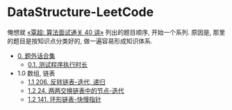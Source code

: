 # DataStructure-LeetCode

俺想就 [«覃超: 算法面试通关 40 讲»](https://time.geekbang.org/course/detail/100019701-41518) 列出的题目顺序, 开始一个系列. 原因是, 那里的题目是按知识点分类好的, 做一遍容易形成知识体系.

* [0. 题外话合集](https://github.com/sctang0/DataStructure-LeetCode/blob/main/CHAPTER.00.000.md)
    * [0.1. 测试程序执行时长](https://github.com/sctang0/DataStructure-LeetCode/blob/main/CHAPTER.00.001.md)
* 1.0 数组, 链表
    * [1.1 206. 反转链表-迭代, 递归](https://github.com/sctang0/DataStructure-LeetCode/blob/main/CHAPTER.01.001.md)
    * [1.2 24. 两两交换链表中的节点-迭代](https://github.com/sctang0/DataStructure-LeetCode/blob/main/CHAPTER.01.002.md)
    * [1.2 141. 环形链表-快慢指针](https://github.com/sctang0/DataStructure-LeetCode/blob/main/CHAPTER.01.003.md)